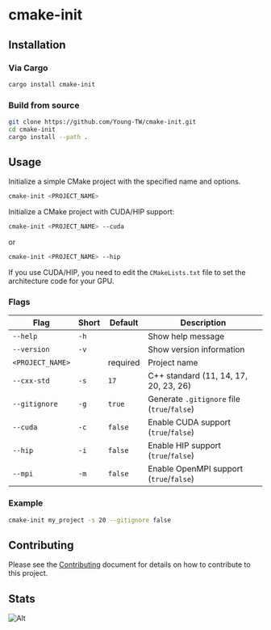 # cmake-init

## Installation

### Via Cargo

```sh
cargo install cmake-init
```

### Build from source

```sh
git clone https://github.com/Young-TW/cmake-init.git
cd cmake-init
cargo install --path .
```

## Usage

Initialize a simple CMake project with the specified name and options.

```sh
cmake-init <PROJECT_NAME>
```

Initialize a CMake project with CUDA/HIP support:

```sh
cmake-init <PROJECT_NAME> --cuda
```

or

```sh
cmake-init <PROJECT_NAME> --hip
```

If you use CUDA/HIP, you need to edit the `CMakeLists.txt` file to set the architecture code for your GPU.

### Flags

| Flag                | Short  | Default | Description                                         |
|---------------------|--------|---------|-----------------------------------------------------|
| `--help`            | `-h`   |         | Show help message                                   |
| `--version`         | `-v`   |         | Show version information                            |
| `<PROJECT_NAME>`    |        | required| Project name                                        |
| `--cxx-std`         | `-s`   | `17`    | C++ standard (11, 14, 17, 20, 23, 26)               |
| `--gitignore`       | `-g`   | `true`  | Generate `.gitignore` file (`true`/`false`)         |
| `--cuda`            | `-c`   | `false` | Enable CUDA support (`true`/`false`)                |
| `--hip`             | `-i`   | `false` | Enable HIP support (`true`/`false`)                 |
| `--mpi`             | `-m`   | `false` | Enable OpenMPI support (`true`/`false`)             |

### Example

```sh
cmake-init my_project -s 20 --gitignore false
```

## Contributing

Please see the [Contributing](./CONTRIBUTING.md) document for details on how to contribute to this project.

## Stats

![Alt](https://repobeats.axiom.co/api/embed/cb91f9d845328a1a35e7c4581ac98e14fd2bb352.svg "Repobeats analytics image")
